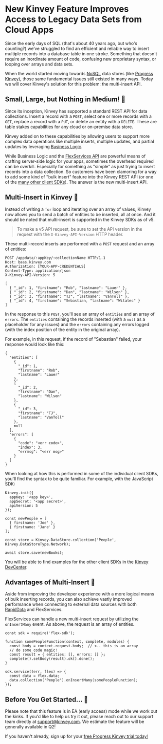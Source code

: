 # New Kinvey Feature Improves Access to Legacy Data Sets from Cloud Apps

Since the early days of SQL (that's about 40 years ago, but who's counting?) we've struggled to find an efficient and reliable way to insert multiple records into a database table in one stroke. Something that doesn't require an inordinate amount of code, confusing new proprietary syntax, or looping over arrays and data sets.

When the world started moving towards [NoSQL](https://en.wikipedia.org/wiki/NoSQL) data stores (like [Progress Kinvey](https://www.progress.com/kinvey)), those same fundamental issues still existed in many ways. Today we will cover Kinvey's solution for this problem: the multi-insert API.

## Small, Large, but Nothing in Medium! 👕

Since its inception, Kinvey has supported a standard REST API for data collections. Insert a record with a `POST`, select one or more records with a `GET`, replace a record with a `PUT`, or delete an entity with a `DELETE`. These are table stakes capabilities for any cloud or on-premise data store.

Kinvey added on to these capabilities by allowing users to support more complex data operations like multiple inserts, multiple updates, and partial updates by leveraging [Business Logic](https://devcenter.kinvey.com/rest/guides/business-logic).

While Business Logic and the [FlexServices API](https://devcenter.kinvey.com/rest/guides/flex-services) are powerful means of crafting server-side logic for your apps, sometimes the overhead required can be overkill. Especially for something as "simple" as just trying to insert records into a data collection. So customers have been clamoring for a way to add some kind of "bulk insert" feature into the Kinvey REST API (or one of the [many other client SDKs](https://devcenter.kinvey.com/)). The answer is the new multi-insert API.

## Multi-Insert in Kinvey 📩

Instead of writing a `for` loop and iterating over an array of values, Kinvey now allows you to send a batch of entities to be inserted, all at once. And it should be noted that multi-insert is supported in the Kinvey SDKs as of v5.

> To make a v5 API request, be sure to set the API version in the request with the `X-Kinvey-API-Version` HTTP header.

These multi-record inserts are performed with a `POST` request and an array of entities:

	POST /appdata/:appKey/:collectionName HTTP/1.1
	Host: baas.kinvey.com
	Authorization: [YOUR-APP-CREDENTIALS]
	Content-Type: application/json
	X-Kinvey-API-Version: 5
	
	[
	  { "_id": 1, "firstname": "Rob", "lastname": "Lauer" },
	  { "_id": 2, "firstname": "Dan", "lastname": "Wilson" },
	  { "_id": 3, "firstname": "TJ", "lastname": "VanToll" },
	  { "_id": 4, "firstname": "Sebastian, "lastname": "Witalec" }
	]

In the response to this `POST`, you'll see an array of `entities` and an array of `errors`. The `entities` containing the records inserted (with a `null` as a placeholder for any issues) and the `errors` containing any errors logged (with the index position of the entity in the original array).

For example, in this request, if the record of "Sebastian" failed, your response would look like this:

	{
	  "entities": [
	    {
	      "_id": 1,
	      "firstname": "Rob",
		  "lastname": "Lauer"
	    },
	    {
	      "_id": 2,
	      "firstname": "Dan",
		  "lastname": "Wilson"
	    },
	    {
	      "_id": 3,
	      "firstname": "TJ",
		  "lastname": "VanToll"
	    },
	    null
	  ],
	  "errors": [
	    {
	      "code": "<err code>",
	      "index": 3,
	      "errmsg": "<err msg>"
	    }
	  ]
	}

When looking at how this is performed in some of the individual client SDKs, you'll find the syntax to be quite familiar. For example, with the JavaScript SDK:

	Kinvey.init({
	  appKey: '<app key>',
	  appSecret: '<app secret>',
	  apiVersion: 5
	});
	
	const newPeople = [
	  { firstname: 'Joe' },
	  { firstname: 'Jane' }
	];

	const store = Kinvey.DataStore.collection('People', Kinvey.DataStoreType.Network);
	
	await store.save(newBooks);

You will be able to find examples for the other client SDKs in the [Kinvey DevCenter](https://devcenter.kinvey.com/).

## Advantages of Multi-Insert 💯

Aside from improving the developer experience with a more logical means of bulk inserting records, you can also achieve vastly improved performance when connecting to external data sources with both [RapidData](https://devcenter.kinvey.com/rest/guides/rapid-data) and FlexServices.

FlexServices can handle a new multi-insert request by utilizing the `onInsertMany` event. As above, the request is an array of entities.  

	const sdk = require('flex-sdk');
	
	function somePeopleFunction(context, complete, modules) {
	  const body = context.request.body;  // <-- this is an array
	  // do some code magic!
	  const result = { entities: [], errors: [] };
	  complete().setBody(result).ok().done();
	}
	
	sdk.service((err, flex) => {
	  const data = flex.data;
	  data.collection('People').onInsertMany(somePeopleFunction);
	});


## Before You Get Started... 🏁

Please note that this feature is in EA (early access) mode while we work out the kinks. If you'd like to help us try it out, please reach out to our support team directly at support@kinvey.com. We estimate the feature will be generally available in Q2!

If you haven't already, sign up for your [free Progress Kinvey trial today!](https://console.kinvey.com/sign-up)